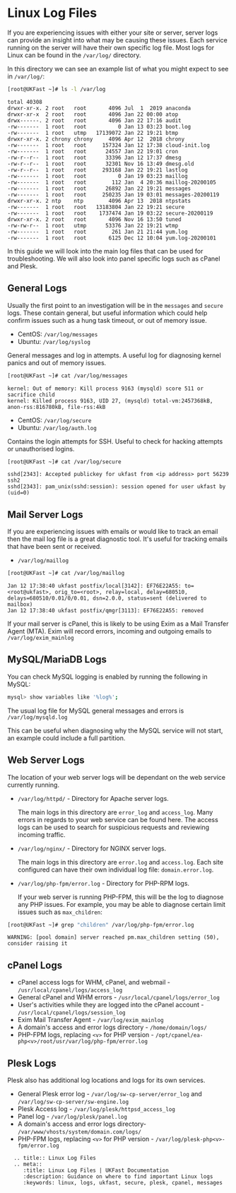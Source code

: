 # Linux Log Files

If you are experiencing issues with either your site or server, server logs can provide an insight into what may be causing these issues. Each service running on the server will have their own specific log file. Most logs for Linux can be found in the `/var/log/` directory.

In this directory we can see an example list of what you might expect to see in `/var/log/`:

```bash
[root@UKFast ~]# ls -l /var/log
```

```console
total 40308
drwxr-xr-x. 2 root   root       4096 Jul  1  2019 anaconda
drwxr-xr-x  2 root   root       4096 Jan 22 00:00 atop
drwx------. 2 root   root       4096 Jan 22 17:16 audit
-rw-------  1 root   root          0 Jan 13 03:23 boot.log
-rw-------  1 root   utmp   17139072 Jan 22 19:21 btmp
drwxr-xr-x. 2 chrony chrony     4096 Apr 12  2018 chrony
-rw-------  1 root   root     157324 Jan 12 17:38 cloud-init.log
-rw-------  1 root   root      24557 Jan 22 19:01 cron
-rw-r--r--  1 root   root      33396 Jan 12 17:37 dmesg
-rw-r--r--  1 root   root      32301 Nov 16 13:49 dmesg.old
-rw-r--r--  1 root   root     293168 Jan 22 19:21 lastlog
-rw-------  1 root   root          0 Jan 19 03:23 maillog
-rw-------  1 root   root        112 Jan  4 20:36 maillog-20200105
-rw-------  1 root   root      26892 Jan 22 19:21 messages
-rw-------  1 root   root     250235 Jan 19 03:01 messages-20200119
drwxr-xr-x. 2 ntp    ntp        4096 Apr 13  2018 ntpstats
-rw-------  1 root   root   13183804 Jan 22 19:21 secure
-rw-------  1 root   root    1737474 Jan 19 03:22 secure-20200119
drwxr-xr-x. 2 root   root       4096 Nov 16 13:50 tuned
-rw-rw-r--  1 root   utmp      53376 Jan 22 19:21 wtmp
-rw-------  1 root   root        261 Jan 21 21:44 yum.log
-rw-------  1 root   root       6125 Dec 12 10:04 yum.log-20200101
```

In this guide we will look into the main log files that can be used for troubleshooting. We will also look into panel specific logs such as cPanel and Plesk.

## General Logs

Usually the first point to an investigation will be in the `messages` and `secure` logs. These contain general, but useful information which could help confirm issues such as a hung task timeout, or out of memory issue.

* CentOS: `/var/log/messages`
* Ubuntu: `/var/log/syslog`

General messages and log in attempts. A useful log for diagnosing kernel panics and out of memory issues.

```bash
[root@UKFast ~]# cat /var/log/messages
```

```console
kernel: Out of memory: Kill process 9163 (mysqld) score 511 or sacrifice child
kernel: Killed process 9163, UID 27, (mysqld) total-vm:2457368kB, anon-rss:816780kB, file-rss:4kB
```

* CentOS: `/var/log/secure`
* Ubuntu: `/var/log/auth.log`

Contains the login attempts for SSH. Useful to check for hacking attempts or unauthorised logins.

```bash
[root@UKFast ~]# cat /var/log/secure
```

```console
sshd[2343]: Accepted publickey for ukfast from <ip address> port 56239 ssh2
sshd[2343]: pam_unix(sshd:session): session opened for user ukfast by (uid=0)
```

## Mail Server Logs

If you are experiencing issues with emails or would like to track an email then the mail log file is a great diagnostic tool. It's useful for tracking emails that have been sent or received.

* `/var/log/maillog`

```bash
[root@UKFast ~]# cat /var/log/maillog
```

```console
Jan 12 17:38:40 ukfast postfix/local[3142]: EF76E22A55: to=<root@ukfast>, orig_to=<root>, relay=local, delay=680510, delays=680510/0.01/0/0.01, dsn=2.0.0, status=sent (delivered to mailbox)
Jan 12 17:38:40 ukfast postfix/qmgr[3113]: EF76E22A55: removed
```

If your mail server is cPanel, this is likely to be using Exim as a Mail Transfer Agent (MTA). Exim will record errors, incoming and outgoing emails to `/var/log/exim_mainlog`

## MySQL/MariaDB Logs

You can check MySQL logging is enabled by running the following in MySQL:

```bash
mysql> show variables like '%log%';
```

The usual log file for MySQL general messages and errors is `/var/log/mysqld.log`

This can be useful when diagnosing why the MySQL service will not start, an example could include a full partition.

## Web Server Logs

The location of your web server logs will be dependant on the web service currently running.

* `/var/log/httpd/` - Directory for Apache server logs.

   The main logs in this directory are `error_log` and `access_log`. Many errors in regards to your web service can be found here. The access logs can be used to search for suspicious requests and reviewing incoming traffic.

* `/var/log/nginx/` - Directory for NGINX server logs.

   The main logs in this directory are `error.log` and `access.log`. Each site configured can have their own individual log file: `domain.error.log`.

* `/var/log/php-fpm/error.log` - Directory for PHP-RPM logs.

   If your web server is running PHP-FPM, this will be the log to diagnose any PHP issues. For example, you may be able to diagnose certain limit issues such as `max_children`:

```bash
[root@UKFast ~]# grep "children" /var/log/php-fpm/error.log
```

```console
WARNING: [pool domain] server reached pm.max_children setting (50), consider raising it
```

## cPanel Logs

* cPanel access logs for WHM, cPanel, and webmail - `/usr/local/cpanel/logs/access_log`
* General cPanel and WHM errors - `/usr/local/cpanel/logs/error_log`
* User's activities while they are logged into the cPanel account - `/usr/local/cpanel/logs/session_log`
* Exim Mail Transfer Agent - `/var/log/exim_mainlog`
* A domain's access and error logs directory - `/home/domain/logs/`
* PHP-FPM logs, replacing `<v>` for PHP version - `/opt/cpanel/ea-php<v>/root/usr/var/log/php-fpm/error.log`

## Plesk Logs

Plesk also has additional log locations and logs for its own services.

* General Plesk error log - `/var/log/sw-cp-server/error_log` and `/var/log/sw-cp-server/sw-engine.log`
* Plesk Access log - `/var/log/plesk/httpsd_access_log`
* Panel log - `/var/log/plesk/panel.log`
* A domain's access and error logs directory- `/var/www/vhosts/system/domain.com/logs/`
* PHP-FPM logs, replacing `<v>` for PHP version - `/var/log/plesk-php<v>-fpm/error.log`

```eval_rst
  .. title:: Linux Log Files
  .. meta::
     :title: Linux Log Files | UKFast Documentation
     :description: Guidance on where to find important Linux logs
     :keywords: linux, logs, ukfast, secure, plesk, cpanel, messages
```
